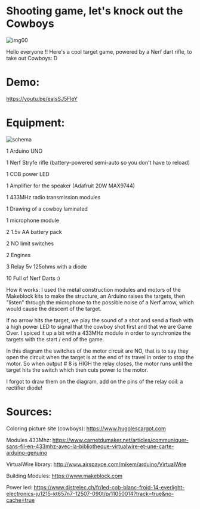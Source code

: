 # Shooting game, let's knock out the Cowboys
![img00](https://user-images.githubusercontent.com/38251711/119187865-2edddb00-ba7a-11eb-9315-796d3319474f.jpg)

Hello everyone !!
Here's a cool target game, powered by a Nerf dart rifle, to take out Cowboys: D

# Demo:
https://youtu.be/ealsSJ5FleY

# Equipment:
![schema](https://user-images.githubusercontent.com/38251711/119188084-78c6c100-ba7a-11eb-920d-46a636356756.jpg)

1 Arduino UNO

1 Nerf Stryfe rifle (battery-powered semi-auto so you don't have to reload)

1 COB power LED

1 Amplifier for the speaker (Adafruit 20W MAX9744)

1 433MHz radio transmission modules

1 Drawing of a cowboy laminated

1 microphone module

2 1.5v AA battery pack

2 NO limit switches

2 Engines

3 Relay 5v 125ohms with a diode

10 Full of Nerf Darts :)

How it works: I used the metal construction modules and motors of the Makeblock kits to make the structure, an Arduino raises the targets, then "listen" through the microphone to the possible noise of a Nerf arrow, which would cause the descent of the target.

If no arrow hits the target, we play the sound of a shot and send a flash with a high power LED to signal that the cowboy shot first and that we are Game Over.
I spiced it up a bit with a 433MHz module in order to synchronize the targets with the start / end of the game.

In this diagram the switches of the motor circuit are NO, that is to say they open the circuit when the target is at the end of its travel in order to stop the motor.
So when output # 8 is HIGH the relay closes, the motor runs until the target hits the switch which then cuts power to the motor.

I forgot to draw them on the diagram, add on the pins of the relay coil: a rectifier diode!

# Sources:
Coloring picture site (cowboys): https://www.hugolescargot.com

Modules 433Mhz: https://www.carnetdumaker.net/articles/communiquer-sans-fil-en-433mhz-avec-la-bibliotheque-virtualwire-et-une-carte-arduino-genuino

VirtualWire library: http://www.airspayce.com/mikem/arduino/VirtualWire

Building Modules: https://www.makeblock.com

Power led: https://www.distrelec.ch/fr/led-cob-blanc-froid-14-everlight-electronics-ju1215-kt657n7-12507-090t/p/11050014?track=true&no-cache=true

